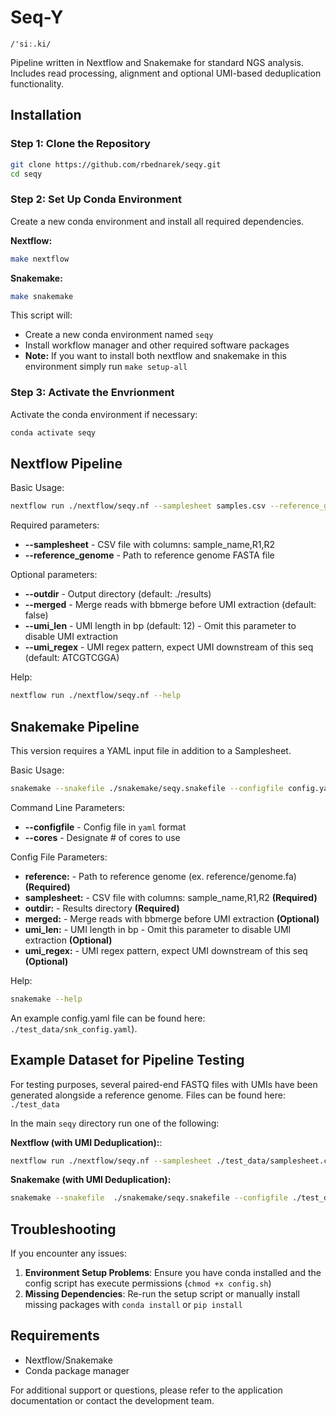 # Seq-Y
`/'siː.ki/`

Pipeline written in Nextflow and Snakemake for standard NGS analysis. Includes read processing, alignment and optional UMI-based deduplication functionality.  

## Installation

### Step 1: Clone the Repository

```bash
git clone https://github.com/rbednarek/seqy.git
cd seqy
```

### Step 2: Set Up Conda Environment
Create a new conda environment and install all required dependencies.

**Nextflow:**
```bash
make nextflow
```
**Snakemake:**
```bash
make snakemake
```
This script will:
- Create a new conda environment named `seqy`
- Install workflow manager and other required software packages
- **Note:** If you want to install both nextflow and snakemake in this environment simply run `make setup-all`

### Step 3: Activate the Envrionment

Activate the conda environment if necessary:

```bash
conda activate seqy
```

## Nextflow Pipeline

Basic Usage:

```bash
nextflow run ./nextflow/seqy.nf --samplesheet samples.csv --reference_genome genome.fa
```
    
Required parameters:
- **--samplesheet** - CSV file with columns: sample_name,R1,R2
- **--reference_genome** - Path to reference genome FASTA file

    
Optional parameters:
- **--outdir** - Output directory (default: ./results)
- **--merged** - Merge reads with bbmerge before UMI extraction (default: false)
- **--umi_len** - UMI length in bp (default: 12) - Omit this parameter to disable UMI extraction
- **--umi_regex** - UMI regex pattern, expect UMI downstream of this seq (default: ATCGTCGGA)

Help:

```bash
nextflow run ./nextflow/seqy.nf --help
```

## Snakemake Pipeline

This version requires a YAML input file in addition to a Samplesheet.

Basic Usage:

```bash
snakemake --snakefile ./snakemake/seqy.snakefile --configfile config.yaml --cores 4
```

Command Line Parameters:
- **--configfile** - Config file in `yaml` format
- **--cores** - Designate # of cores to use

Config File Parameters:
- **reference:** - Path to reference genome (ex. reference/genome.fa) **(Required)**
- **samplesheet:** - CSV file with columns: sample_name,R1,R2 **(Required)**
- **outdir:** - Results directory **(Required)**
- **merged:** - Merge reads with bbmerge before UMI extraction **(Optional)**
- **umi_len:** - UMI length in bp - Omit this parameter to disable UMI extraction **(Optional)**
- **umi_regex:** - UMI regex pattern, expect UMI downstream of this seq **(Optional)**

Help:
```bash
snakemake --help
```

An example config.yaml file can be found here: `./test_data/snk_config.yaml`).

## Example Dataset for Pipeline Testing
For testing purposes, several paired-end FASTQ files with UMIs have been generated alongside a reference genome. Files can be found here: `./test_data`

In the main `seqy` directory run one of the following:

**Nextflow (with UMI Deduplication):**:
```bash
nextflow run ./nextflow/seqy.nf --samplesheet ./test_data/samplesheet.csv --reference_genome ./test_data/genome/genome.fa --merged true --umi_len 12 --umi_regex ATCGTCGGA
```

**Snakemake (with UMI Deduplication):**
```bash
snakemake --snakefile  ./snakemake/seqy.snakefile --configfile ./test_data/snk_config.yaml --cores 4
```

## Troubleshooting

If you encounter any issues:

1. **Environment Setup Problems**: Ensure you have conda installed and the config script has execute permissions (`chmod +x config.sh`)
2. **Missing Dependencies**: Re-run the setup script or manually install missing packages with `conda install` or `pip install`

## Requirements

- Nextflow/Snakemake
- Conda package manager

For additional support or questions, please refer to the application documentation or contact the development team.


